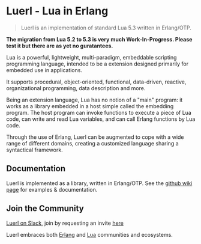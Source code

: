 Luerl - Lua in Erlang
==========================================

> Luerl is an implementation of standard Lua 5.3 written in Erlang/OTP.

**The migration from Lua 5.2 to 5.3 is very much Work-In-Progress. Please test it but there are as yet no guratantees.**

Lua is a powerful, lightweight, multi-paradigm, embeddable scripting programming language, intended to be a extension designed primarily for embedded use in applications.

It supports procedural, object-oriented, functional, data-driven, reactive, organizational programming, data description and more.

Being an extension language, Lua has no notion of a "main" program: it works as a library embedded in a host simple called the embedding program. The host program can invoke functions to execute a piece of Lua code, can write and read Lua variables, and can call Erlang functions by Lua code.

Through the use of Erlang, Luerl can be augmented to cope with a wide range of different domains, creating a customized language sharing a syntactical framework.

Documentation
-------------
Luerl is implemented as a library, written in Erlang/OTP. See the [github wiki page](https://github.com/rvirding/luerl/wiki) for examples & documentation.

Join the Community
------------------

[Luerl on Slack](https://luerl.slack.com), join by requesting an invite [here](http://luerl-slack.herokuapp.com/)

Luerl embraces both [Erlang](https://erlang.org) and [Lua](https://lua.org) communities and ecosystems.
